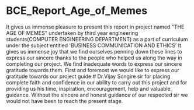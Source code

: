 # BCE_Report_Age_of_Memes

It gives us immense pleasure to present this report in project named "THE AGE OF MEMES" undertaken by third year engineering students(COMPUTER ENGINEERING DEPARTMENT) as a part of curriculum under the subject entitled 'BUSINESS COMMUNICATION AND ETHICS'
It gives us immense joy that we find ourselves penning down these lines to express our sincere thanks to the people who helped us along the way in completing our project. We find inadequate words to express our sincere gratitude towards them.
First and foremost we would like to express our gratitude towards our project guide # Dr.Vijay Songire sir 
for placing complete faith and confidence in our ability to carry out this project and for providing us his time, inspiration, encouragement, help and valuable guidance. Without the sincere and honest guidance of our respected sir we would not have been to reach the present stage.
